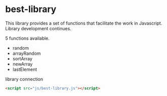 # best-library
This library provides a set of functions that facilitate the work in Javascript. Library development continues.

5 functions available.

+ random
+ arrayRandom
+ sortArray
+ newArray
+ lastElement

library connection
```html
<script src="js/best-library.js"></script>
```

